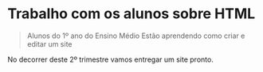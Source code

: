 # Trabalho com os alunos sobre HTML

> Alunos do 1º ano do Ensino Médio
> Estão aprendendo como criar e editar um site

No decorrer deste 2º trimestre vamos entregar um site pronto.
